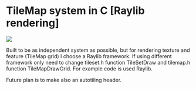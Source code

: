 # TileMap system in C [Raylib rendering]

![](https://raw.githubusercontent.com/nezvers/TileMap/master/resource/TileMapSystem.gif)

Built to be as independent system as possible, but for rendering texture and feature (TileMap grid) I choose a Raylib framework.
If using different framework only need to change tileset.h function TileSetDraw and tilemap.h function TileMapDrawGrid.
For example code is used Raylib.

Future plan is to make also an autotiling header.